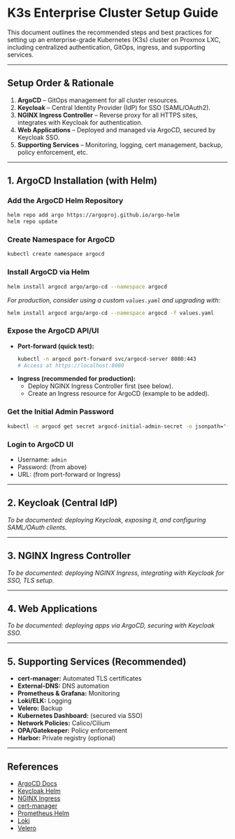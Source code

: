 # K3s Enterprise Cluster Setup Guide

This document outlines the recommended steps and best practices for setting up an enterprise-grade Kubernetes (K3s) cluster on Proxmox LXC, including centralized authentication, GitOps, ingress, and supporting services.

---

## **Setup Order & Rationale**

1. **ArgoCD** – GitOps management for all cluster resources.
2. **Keycloak** – Central Identity Provider (IdP) for SSO (SAML/OAuth2).
3. **NGINX Ingress Controller** – Reverse proxy for all HTTPS sites, integrates with Keycloak for authentication.
4. **Web Applications** – Deployed and managed via ArgoCD, secured by Keycloak SSO.
5. **Supporting Services** – Monitoring, logging, cert management, backup, policy enforcement, etc.

---

## **1. ArgoCD Installation (with Helm)**

### **Add the ArgoCD Helm Repository**
```bash
helm repo add argo https://argoproj.github.io/argo-helm
helm repo update
```

### **Create Namespace for ArgoCD**
```bash
kubectl create namespace argocd
```

### **Install ArgoCD via Helm**
```bash
helm install argocd argo/argo-cd --namespace argocd
```

*For production, consider using a custom `values.yaml` and upgrading with:*
```bash
helm install argocd argo/argo-cd --namespace argocd -f values.yaml
```

### **Expose the ArgoCD API/UI**
- **Port-forward (quick test):**
  ```bash
  kubectl -n argocd port-forward svc/argocd-server 8080:443
  # Access at https://localhost:8080
  ```
- **Ingress (recommended for production):**
  - Deploy NGINX Ingress Controller first (see below).
  - Create an Ingress resource for ArgoCD (example to be added).

### **Get the Initial Admin Password**
```bash
kubectl -n argocd get secret argocd-initial-admin-secret -o jsonpath="{.data.password}" | base64 -d; echo
```

### **Login to ArgoCD UI**
- Username: `admin`
- Password: (from above)
- URL: (from port-forward or Ingress)

---

## **2. Keycloak (Central IdP)**
*To be documented: deploying Keycloak, exposing it, and configuring SAML/OAuth clients.*

---

## **3. NGINX Ingress Controller**
*To be documented: deploying NGINX Ingress, integrating with Keycloak for SSO, TLS setup.*

---

## **4. Web Applications**
*To be documented: deploying apps via ArgoCD, securing with Keycloak SSO.*

---

## **5. Supporting Services (Recommended)**
- **cert-manager:** Automated TLS certificates
- **External-DNS:** DNS automation
- **Prometheus & Grafana:** Monitoring
- **Loki/ELK:** Logging
- **Velero:** Backup
- **Kubernetes Dashboard:** (secured via SSO)
- **Network Policies:** Calico/Cilium
- **OPA/Gatekeeper:** Policy enforcement
- **Harbor:** Private registry (optional)

---

## **References**
- [ArgoCD Docs](https://argo-cd.readthedocs.io/en/stable/getting_started/)
- [Keycloak Helm](https://artifacthub.io/packages/helm/bitnami/keycloak)
- [NGINX Ingress](https://kubernetes.github.io/ingress-nginx/)
- [cert-manager](https://cert-manager.io/)
- [Prometheus Helm](https://github.com/prometheus-community/helm-charts)
- [Loki](https://grafana.com/oss/loki/)
- [Velero](https://velero.io/) 